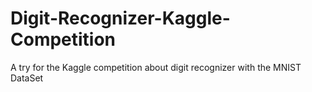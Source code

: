 # Digit-Recognizer-Kaggle-Competition
A try for the Kaggle competition about digit recognizer with the MNIST DataSet

